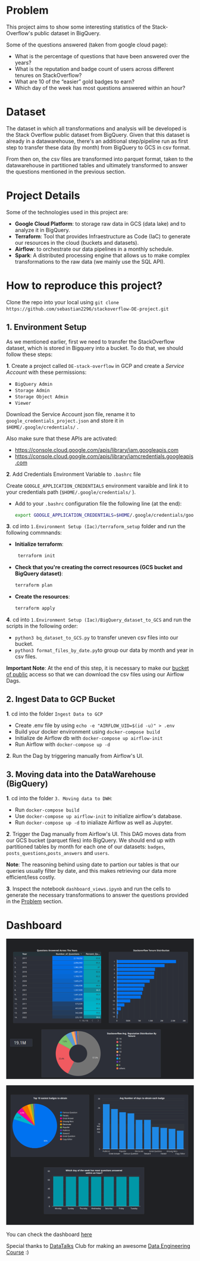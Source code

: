 # Problem 

This project aims to show some interesting statistics of the Stack-Overflow's
public dataset in BigQuery. 

Some of the questions answered (taken from google cloud page): 

* What is the percentage of questions that have been answered over the years?
* What is the reputation and badge count of users across different tenures on StackOverflow?
* What are 10 of the “easier” gold badges to earn?
* Which day of the week has most questions answered within an hour?

# Dataset

The dataset in which all transformations and analysis will be developed is the 
Stack Overflow public dataset from BigQuery. Given that this dataset is already
in a datawarehouse, there's an additional step/pipeline run as first step to 
transfer these data (by month) from BigQuery to GCS in csv format.

From then on, the csv files are transformed into parquet format, taken to the datawarehouse in partitioned tables and ultimately transformed to answer the questions mentioned in the previous section. 

# Project Details

Some of the technologies used in this project are:

*  **Google Cloud Platform**: to storage raw data in GCS (data lake) and to analyze it in BigQuery.
*  **Terraform**: Tool that provides Infraestructure as Code (IaC) to generate our resources in the cloud (buckets and datasets).
* **Airflow**: to orchestrate our data pipelines in a monthly schedule.
* **Spark**: A distributed processing engine that allows us to make complex transformations to the raw data (we mainly use the SQL API).

# How to reproduce this project?

Clone the repo into your local using  `git clone https://github.com/sebastian2296/stackoverflow-DE-project.git`

## 1. Environment Setup

As we mentioned earlier, first we need to transfer the StackOverflow dataset, which is stored in Bigquery  into a bucket. To do that, we should follow these steps:

**1**. Create a project called `DE-stack-overflow` in GCP and create a *Service Account* with these permissions:
- `BigQuery Admin`
- `Storage Admin`
- `Storage Object Admin`
- `Viewer`

Download the Service Account json file, rename it to `google_credentials_project.json` and store it in `$HOME/.google/credentials/` .

Also make sure that these APIs are activated:
* https://console.cloud.google.com/apis/library/iam.googleapis.com
* https://console.cloud.google.com/apis/library/iamcredentials.googleapis.com


**2**. Add Credentials Environment Variable to `.bashrc` file

Create  `GOOGLE_APPLICATION_CREDENTIALS` environment varaible and link it to your credentials path (`$HOME/.google/credentials/` ).

- Add to your  `.bashrc` configuration file the following line (at the end):
    ```sh
    export GOOGLE_APPLICATION_CREDENTIALS=$HOME/.google/credentials/google_credentials_project.json
    ```

**3**. cd into `1.Environment Setup (Iac)/terraform_setup` folder and run the following commnands:

* **Initialize terraform**:
	```sh
	 terraform init
* **Check that you're creating the correct resources (GCS bucket and BigQuery dataset)**:
    ```sh
    terraform plan
    ```
* **Create the resources**:
    ```sh
    terraform apply
    ```

**4**. cd into `1.Environment Setup (Iac)/BigQuery_dataset_to_GCS` and run the scripts in the following order:

- `python3 bq_dataset_to_GCS.py` to transfer uneven csv files into our bucket.
- `python3 format_files_by_date.py`to group our data by month and year in csv files.

**Important Note**: At the end of this step, it is necessary to make our [bucket of public](https://cloud.google.com/storage/docs/access-control/making-data-public) access so that we can download the csv files using our Airflow Dags. 

## 2. Ingest Data to GCP Bucket

**1**.  cd into the folder `Ingest Data to GCP`
- Create .env file by using `echo -e "AIRFLOW_UID=$(id -u)" > .env`
-  Build your docker environment using `docker-compose build`
-  Initialize de Airflow db with `docker-compose up airflow-init`
-  Run Airflow with `docker-compose up -d`

**2**. Run the Dag by triggering manually from Airflow's UI.

## 3. Moving data into the DataWarehouse (BigQuery)

**1**. cd into the folder `3. Moving data to DWH`:
- Run `docker-compose build` 
- Use `docker-compose up airflow-init` to initialize airflow's database.
- Run `docker-compose up -d` to inialiaze Airflow as well as Jupyter.

**2**. Trigger the Dag manually from Airflow's UI. This DAG moves data from our GCS bucket (parquet files) into BigQuery. We should end up with partitioned tables by month
for each one of our datasets: `badges`, `posts_questions`,`posts_answers` and `users`. 

**Note**: The reasoning behind using date to partion our tables is that our queries usually filter by date, and this makes retrieving our data more efficient/less costly.

**3**.  Inspect the notebook `dashboard_views.ipynb` and run the cells to generate the necessary transformations to answer the questions provided in the [Problem](#Problem) section.

# Dashboard

![alt text](https://github.com/sebastian2296/stackoverflow-DE-project/blob/main/img/1_dashboard.PNG)

![alt text](https://github.com/sebastian2296/stackoverflow-DE-project/blob/main/img/2_dashboard.PNG)

You can check the dashboard [here](https://datastudio.google.com/reporting/d2fa6d93-faf8-4243-aacf-4cd29f3ae7e7)


Special thanks to [DataTalks](https://datatalks.club/) Club for making an awesome [Data Engineering Course](https://github.com/DataTalksClub/data-engineering-zoomcamp) :) 
